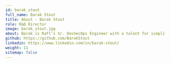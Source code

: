 ```yaml
---
id: barak_stout
full_name: Barak Stout
title: About - Barak Stout
role: R&D Director
image: barak_stout.jpg
about: Barak is Raft’s Sr. DevSecOps Engineer with a talent for simplifying complex problems and building clean solutions that meet user needs, and codebase standards and automation applications for security, testing, developer happiness, and governance. Barak also leads Raft's open-source collaboration efforts. He is experienced in providing backend developer services and APIs, AWS, Python, Kubernetes, and DevOps tools (including Jenkins). Other interests include microservices architecture, functional programming, embedded systems, UI/UX design, software quality, web service architectures, serverless, cloud computing, agile development methodologies, and distributed platforms. He earned his BS in Computer Science at George Mason University and a MS in computer science from Georgia Tech's OMSCS program. Away from his computer, Barak enjoys running and cooking.
github: https://github.com/BarakStout
linkedin: https://www.linkedin.com/in/barak-stout/
weight: 11
sitemap: false
---
```

